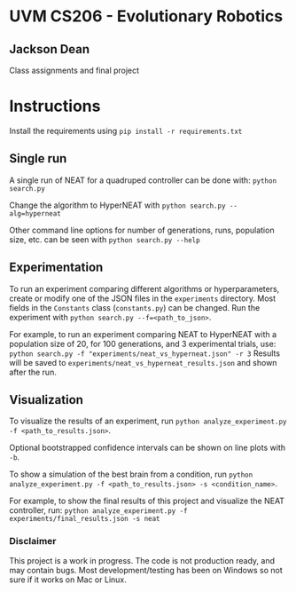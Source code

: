 # UVM CS206 - Evolutionary Robotics
## Jackson Dean
Class assignments and final project


# Instructions
Install the requirements using `pip install -r requirements.txt`

## Single run
A single run of NEAT for a quadruped controller can be done with:
`python search.py`

Change the algorithm to HyperNEAT with `python search.py --alg=hyperneat`

Other command line options for number of generations, runs, population size, etc. can be seen with `python search.py --help`

## Experimentation
To run an experiment comparing different algorithms or hyperparameters, create or modify one of the JSON files in the `experiments` directory. Most fields in the `Constants` class (`constants.py`) can be changed. Run the experiment with `python search.py --f=<path_to_json>`. 

For example, to run an experiment comparing NEAT to HyperNEAT with a population size of 20, for 100 generations, and 3 experimental trials, use:
`python search.py -f "experiments/neat_vs_hyperneat.json" -r 3`
Results will be saved to `experiments/neat_vs_hyperneat_results.json` and shown after the run.

## Visualization
To visualize the results of an experiment, run `python analyze_experiment.py -f <path_to_results.json>`.

Optional bootstrapped confidence intervals can be shown on line plots with `-b`.

To show a simulation of the best brain from a condition, run `python analyze_experiment.py -f <path_to_results.json> -s <condition_name>`.

For example, to show the final results of this project and visualize the NEAT controller, run:
`python analyze_experiment.py -f experiments/final_results.json -s neat`



### Disclaimer
This project is a work in progress. The code is not production ready, and may contain bugs.
Most development/testing has been on Windows so not sure if it works on Mac or Linux.
